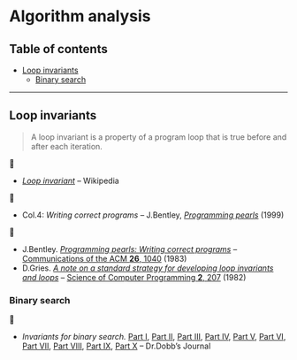 # Algorithm analysis

## Table of contents

* [Loop invariants](#loop-invariants)
	* [Binary search](#binary-search)

---

## Loop invariants

> A loop invariant is a property of a program loop that is true before and after each iteration.

:link:

* [*Loop invariant*](https://en.wikipedia.org/wiki/Loop_invariant) &ndash; Wikipedia

:book:

* Col.4: *Writing correct programs* &ndash; J.Bentley, [*Programming pearls*](https://www.oreilly.com/library/view/programming-pearls-second/9780134498058/) (1999)

:page_facing_up:

* J.Bentley. [*Programming pearls: Writing correct programs*](https://www.cs.tufts.edu/~nr/cs257/archive/jon-bentley/correct-programs.pdf) &ndash; [Communications of the ACM **26**, 1040](https://doi.org/10.1145/358476.358484) (1983)
* D.Gries. [*A note on a standard strategy for developing loop invariants and loops*](https://core.ac.uk/download/pdf/82596333.pdf) &ndash; [Science of Computer Programming **2**, 207](https://dx.doi.org/10.1016/0167-6423(83)90015-1) (1982)

### Binary search

:link:

* *Invariants for binary search.* [Part I](http://www.drdobbs.com/cpp/invariants-for-binary-search-part-1-a-si/240169169), [Part II](http://www.drdobbs.com/cpp/invariants-for-binary-search-part-2-refi/240169199), [Part III](http://www.drdobbs.com/cpp/invariants-for-binary-search-part-3-impr/240169239), [Part IV](http://www.drdobbs.com/cpp/invariants-for-binary-search-part-4-usin/240169267), [Part V](http://www.drdobbs.com/cpp/abstractions-for-binary-search-part-5-ge/240169289), [Part VI](http://www.drdobbs.com/cpp/abstractions-for-binary-search-part-6-ho/240169326), [Part VII](http://www.drdobbs.com/cpp/abstractions-for-binary-search-part-7-ch/240169367), [Part VIII](http://www.drdobbs.com/cpp/abstractions-for-binary-search-part-8-wh/240169392), [Part IX](http://www.drdobbs.com/cpp/abstractions-for-binary-search-part-9-wh/240169416), [Part X](http://www.drdobbs.com/cpp/abstractions-for-binary-search-part-10-p/240169437) &ndash; Dr.Dobb’s Journal
